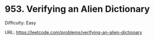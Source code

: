 # 953. Verifying an Alien Dictionary

Difficulty: Easy

URL: https://leetcode.com/problems/verifying-an-alien-dictionary

